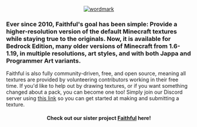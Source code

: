 <p align="center">
  <a href="https://www.faithfulpack.net/" target="_blank">
    <img src="https://raw.githubusercontent.com/Faithful-Resource-Pack/Branding/refs/heads/main/wordmarks/outlined/flat/cf_flat_wordmark.png" alt="wordmark">
  </a>
</p>

<h3>
  Ever since 2010, Faithful's goal has been simple: Provide a higher-resolution version of the default Minecraft textures while staying true to the originals. Now, it is available for Bedrock Edition, many older versions of Minecraft from 1.6-1.19, in multiple resolutions, art styles, and with both Jappa and Programmer Art variants.
</h3>

<p>
  Faithful is also fully community-driven, free, and open source, meaning all textures are provided by volunteering contributors working in their free time. If you'd like to help out by drawing textures, or if you want something changed about a pack, you can become one too! Simply join our Discord server using <a href="https://discord.gg/KSEhCVtg4J">this link</a> so you can get started at making and submitting a texture.
</p>

<h4 align="center">
  Check out our sister project <a href="https://github.com/Faithful-Resource-Pack">Faithful</a> here!
</h4>
